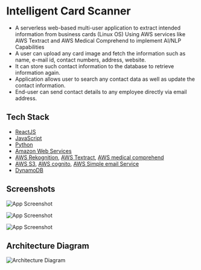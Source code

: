 # Intelligent Card Scanner
- A serverless web-based multi-user application to extract intended information from business cards (Linux OS)
Using AWS services like AWS Textract and AWS Medical Comprehend to implement AI/NLP Capabilities
- A user can upload any card image and fetch the information such as name, e-mail id, contact numbers, address, website.
- It can store such contact information to the database to retrieve information again.
- Application allows user to search any contact data as well as update the contact information.
- End-user can send contact details to any employee directly via email address.

## Tech Stack

- [ReactJS](https://reactjs.org/)
- [JavaScript](https://developer.mozilla.org/en-US/docs/Web/JavaScript)
- [Python](https://www.python.org/)
- [Amazon Web Services](https://aws.amazon.com/)
- [AWS Rekognition](https://aws.amazon.com/rekognition/), [AWS Textract](https://aws.amazon.com/textract/), [AWS medical comprehend](https://aws.amazon.com/comprehend/medical/)
- [AWS S3](https://aws.amazon.com/s3/), [AWS cognito](https://aws.amazon.com/cognito/), [AWS Simple email Service](https://aws.amazon.com/ses/)
- [DynamoDB](https://aws.amazon.com/dynamodb/?trk=d1003b1b-ffc2-4fbd-9ce6-e70c668663bc&sc_channel=ps&sc_campaign=acquisition&sc_medium=ACQ-P|PS-GO|Brand|Desktop|SU|Database|DynamoDB|CA|EN|Text&s_kwcid=AL!4422!3!536393505298!e!!g!!dynamodb&ef_id=CjwKCAjwlqOXBhBqEiwA-hhitNIvMjoib6-3RH9aJFaDtEDggxE_SHLbwIk7RxhuCrgYWC072ZYrTRoCuegQAvD_BwE:G:s&s_kwcid=AL!4422!3!536393505298!e!!g!!dynamodb)

## Screenshots

![App Screenshot](https://user-images.githubusercontent.com/42610373/182459613-a202288d-51b4-4b1e-aa4d-2562656f9e47.png)

![App Screenshot](https://user-images.githubusercontent.com/42610373/182460265-8298da5e-d3da-4452-96a1-0ae5ce62f585.png)

![App Screenshot](https://user-images.githubusercontent.com/42610373/182460537-4199d0ed-638a-48b7-97f2-bad2a44de49e.png)

## Architecture Diagram

![Architecture Diagram](https://user-images.githubusercontent.com/77790306/182468744-fb9950e8-1dfd-47a2-a9a5-7e1a024804f8.png)
